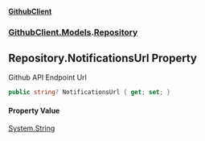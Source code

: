 #### [GithubClient](index 'index')
### [GithubClient.Models](GithubClient.Models 'GithubClient.Models').[Repository](GithubClient.Models.Repository 'GithubClient.Models.Repository')

## Repository.NotificationsUrl Property

Github API Endpoint Url

```csharp
public string? NotificationsUrl { get; set; }
```

#### Property Value
[System.String](https://docs.microsoft.com/en-us/dotnet/api/System.String 'System.String')